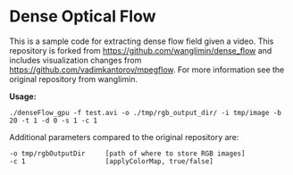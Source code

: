 # Dense Optical Flow

This is a sample code for extracting dense flow field given a video. This repository is forked from https://github.com/wanglimin/dense_flow and includes visualization changes from https://github.com/vadimkantorov/mpegflow.
For more information see the original repository from wanglimin.

**Usage:**

`./denseFlow_gpu -f test.avi -o ./tmp/rgb_output_dir/ -i tmp/image -b 20 -t 1 -d 0 -s 1 -c 1`

Additional parameters compared to the original repository are:

```
-o tmp/rgbOutputDir     [path of where to store RGB images]
-c 1                    [applyColorMap, true/false]
```
